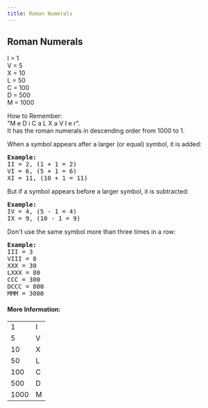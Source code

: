 ```yaml
---
title: Roman Numerals
---
```

## Roman Numerals

I = 1 <br>
V = 5 <br>
X = 10 <br>
L = 50 <br>
C = 100 <br>
D = 500 <br>
M = 1000 <br>

How to Remember:<br>
"M e D i C a L X a V I e r".<br>
It has the roman numerals in descending order from 1000 to 1.

When a symbol appears after a larger (or equal) symbol, it is added:
<pre>
<b>Example:</b>
II = 2, (1 + 1 = 2)
VI = 6, (5 + 1 = 6)
XI = 11, (10 + 1 = 11)
</pre>

 But if a symbol appears before a larger symbol, it is subtracted:
<pre>
<b>Example:</b>
IV = 4, (5 - 1 = 4)
IX = 9, (10 - 1 = 9)
</pre>

 Don't use the same symbol more than three times in a row:
<pre>
<b>Example:</b>
III = 3
VIII = 8
XXX = 30
LXXX = 80
CCC = 300
DCCC = 800
MMM = 3000
</pre>


 #### More Information:
<!-- Please add any articles you think might be helpful to read before writing the article -->
 <table>
  <tr>
    <td>1</td>
    <td>I</td>
  </tr>
  <tr>
    <td>5</td>
    <td>V</td>
  </tr>
  <tr>
    <td>10</td>
    <td>X</td>
  </tr>
  <tr>
    <td>50</td>
    <td>L</td>
  </tr>
  <tr>
    <td>100</td>
    <td>C</td>
  </tr>
  <tr>
    <td>500</td>
    <td>D</td>
  </tr>
  <tr>
    <td>1000</td>
    <td>M</td>
  </tr>
